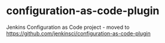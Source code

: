 # configuration-as-code-plugin
Jenkins Configuration as Code project - moved to https://github.com/jenkinsci/configuration-as-code-plugin
